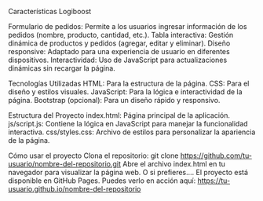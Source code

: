 Características Logiboost

Formulario de pedidos: Permite a los usuarios ingresar información de los pedidos (nombre, producto, cantidad, etc.).
Tabla interactiva: Gestión dinámica de productos y pedidos (agregar, editar y eliminar).
Diseño responsive: Adaptado para una experiencia de usuario en diferentes dispositivos.
Interactividad: Uso de JavaScript para actualizaciones dinámicas sin recargar la página.

Tecnologías Utilizadas
HTML: Para la estructura de la página.
CSS: Para el diseño y estilos visuales.
JavaScript: Para la lógica e interactividad de la página.
Bootstrap (opcional): Para un diseño rápido y responsivo.

Estructura del Proyecto
index.html: Página principal de la aplicación.
js/script.js: Contiene la lógica en JavaScript para manejar la funcionalidad interactiva.
css/styles.css: Archivo de estilos para personalizar la apariencia de la página.

Cómo usar el proyecto
Clona el repositorio:
git clone https://github.com/tu-usuario/nombre-del-repositorio.git
Abre el archivo index.html en tu navegador para visualizar la página web.
O si prefieres....
El proyecto está disponible en GitHub Pages. Puedes verlo en acción aquí:
https://tu-usuario.github.io/nombre-del-repositorio

